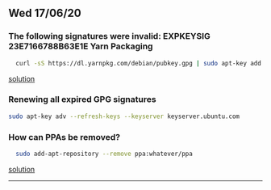 ## Wed 17/06/20
### The following signatures were invalid: EXPKEYSIG 23E7166788B63E1E Yarn Packaging 
```sh
  curl -sS https://dl.yarnpkg.com/debian/pubkey.gpg | sudo apt-key add -
```
[solution](https://github.com/yarnpkg/yarn/issues/7866)

### Renewing all expired GPG signatures
```bash	
sudo apt-key adv --refresh-keys --keyserver keyserver.ubuntu.com	
```

### How can PPAs be removed? 
```bash
  sudo add-apt-repository --remove ppa:whatever/ppa
```
[solution](https://askubuntu.com/questions/307/how-can-ppas-be-removed)

---
